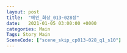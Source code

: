 ```yaml
---
layout: post
title:  "메인_회상_013~028장"
date:   2021-01-05 03:00:00 +0000
categories: Main
Tags: Story Main
SceneCode: ["scene_skip_cp013-028_q1_s10"]
---
```

